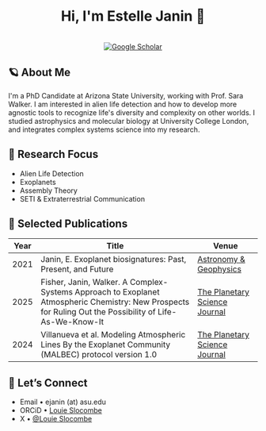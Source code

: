 <h1 align="center">
  Hi, I'm Estelle Janin 👋
</h1>
<p align="center">
  <em><!-- ✏️ Short tagline, e.g. “Researcher at ASU” --></em>
  <br>
  <a href="https://scholar.google.com/citations?user=KeCRZKkAAAAJ&hl"><img
       src="https://img.shields.io/badge/Google&nbsp;Scholar-Profile-4285F4?logo=googlescholar&logoColor=white"
       alt="Google Scholar"></a>
  <!-- Optional: ORCID, LinkedIn, personal site, etc. -->
</p>

## 🪐 About Me

I'm a PhD Candidate at Arizona State University, working with Prof. Sara Walker. I am interested in alien life detection and how to develop more agnostic tools to recognize life's diversity and complexity on other worlds. I studied astrophysics and molecular biology at University College London, and integrates complex systems science into my research. 

## 🧠 Research Focus

- Alien Life Detection
- Exoplanets
- Assembly Theory
- SETI & Extraterrestrial Communication

## 📄 Selected Publications

| Year | Title | Venue |
|------|-------|-------|
| 2021 | Janin, E. Exoplanet biosignatures: Past, Present, and Future | [Astronomy & Geophysics]([https://academic.oup.com/astrogeo/article/62/6/6.26/6428181]) |
| 2025 | Fisher, Janin, Walker. A Complex-Systems Approach to Exoplanet Atmospheric Chemistry: New Prospects for Ruling Out the Possibility of Life-As-We-Know-It | [The Planetary Science Journal]([https://iopscience.iop.org/article/10.3847/PSJ/adcc27]) |
| 2024 | Villanueva et al. Modeling Atmospheric Lines By the Exoplanet Community (MALBEC) protocol version 1.0 | [The Planetary Science Journal]([https://iopscience.iop.org/article/10.3847/PSJ/ad2681]) |

## 🤝 Let’s Connect

- Email • ejanin (at) asu.edu
- ORCiD • [Louie Slocombe](https://orcid.org/0000-0003-0475-8479)
- X • [@Louie Slocombe](https://x.com/Estelle_inspace)
